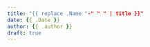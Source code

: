 ```yaml
---
title: "{{ replace .Name "-" " " | title }}"
date: {{ .Date }}
author: {{ .author }}
draft: true
---
```


